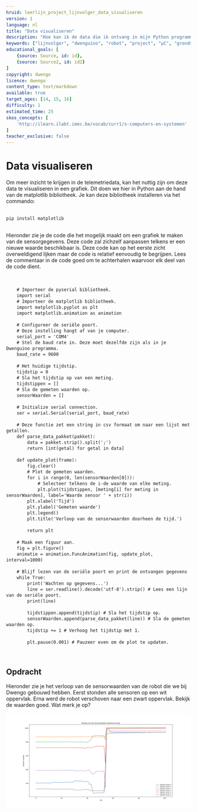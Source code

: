 ```yaml
---
hruid: leerlijn_project_lijnvolger_data_visualiseren
version: 1
language: nl
title: "Data visualiseren"
description: "Hoe kan ik de data die ik ontvang in mijn Python programma weergeven in een grafiek."
keywords: ["lijnvolger", "dwenguino", "robot", "project", "µC", "grondsensor", "grafiek", "matplotlib"]
educational_goals: [
    {source: Source, id: id}, 
    {source: Source2, id: id2}
]
copyright: dwengo
licence: dwengo
content_type: text/markdown
available: true
target_ages: [14, 15, 16]
difficulty: 1
estimated_time: 25
skos_concepts: [
    'http://ilearn.ilabt.imec.be/vocab/curr1/s-computers-en-systemen'
]
teacher_exclusive: false
---
```


# Data visualiseren

Om meer inzicht te krijgen in de telemetriedata, kan het nuttig zijn om deze data te visualiseren in een grafiek. Dit doen we hier in Python aan de hand van de matplotlib bibliotheek. Je kan deze bibliotheek installeren via het commando:

<pre>
<code class="lang-bash">
pip install matplotlib
</code>
</pre>

Hieronder zie je de code die het mogelijk maakt om een grafiek te maken van de sensorgegevens. Deze code zal zichzelf aanpassen telkens er een nieuwe waarde beschikbaar is. Deze code kan op het eerste zicht overweldigend lijken maar de code is relatief eenvoudig te begrijpen. Lees de commentaar in de code goed om te achterhalen waarvoor elk deel van de code dient.

<pre>
<code class="lang-python">

    # Importeer de pyserial bibliotheek.
    import serial
    # Importeer de matplotlib bibliotheek.
    import matplotlib.pyplot as plt
    import matplotlib.animation as animation

    # Configureer de seriële poort.
    # Deze instelling hangt af van je computer.
    serial_port = 'COM4'  
    # Stel de baud rate in. Deze moet dezelfde zijn als in je Dwenguino programma.
    baud_rate = 9600     

    # Het huidige tijdstip.
    tijdstip = 0
    # Sla het tijdstip op van een meting.
    tijdstippen = [] 
    # Sla de gemeten waarden op.
    sensorWaarden = []

    # Initialize serial connection.
    ser = serial.Serial(serial_port, baud_rate)

    # Deze functie zet een string in csv formaat om naar een lijst met getallen.
    def parse_data_pakket(pakket):
        data = pakket.strip().split(';')
        return [int(getal) for getal in data]

    def update_plot(frame):
        fig.clear()
        # Plot de gemeten waarden.
        for i in range(0, len(sensorWaarden[0])):
            # Selecteer telkens de i-de waarde van elke meting.
            plt.plot(tijdstippen, [meting[i] for meting in sensorWaarden], label='Waarde sensor ' + str(i))
        plt.xlabel('Tijd')
        plt.ylabel('Gemeten waarde')
        plt.legend()
        plt.title('Verloop van de sensorwaarden doorheen de tijd.')
        
        return plt

    # Maak een figuur aan.
    fig = plt.figure()
    animatie = animation.FuncAnimation(fig, update_plot, interval=1000)

    # Blijf lezen van de seriële poort en print de ontvangen gegevens
    while True:
        print('Wachten op gegevens...')
        line = ser.readline().decode('utf-8').strip() # Lees een lijn van de seriële poort.
        print(line)
        
        tijdstippen.append(tijdstip) # Sla het tijdstip op.
        sensorWaarden.append(parse_data_pakket(line)) # Sla de gemeten waarden op.
        tijdstip += 1 # Verhoog het tijdstip met 1.
        
        plt.pause(0.001) # Pauzeer even om de plot te updaten.

</code>
</pre>


<div class="dwengo-content assignment">
    <h2 class="title">Opdracht</h2>
    <div class="content">
        <p>
            Hieronder zie je het verloop van de sensorwaarden van de robot die we bij Dwengo gebouwd hebben. Eerst stonden alle sensoren op een wit oppervlak. Erna werd de robot verschoven naar een zwart oppervlak. Bekijk de waarden goed. Wat merk je op?
        </p>
        <p>
            <img src="img/verloop_sensorwaarden.png"></img>
        </p>
    </div>
</div>